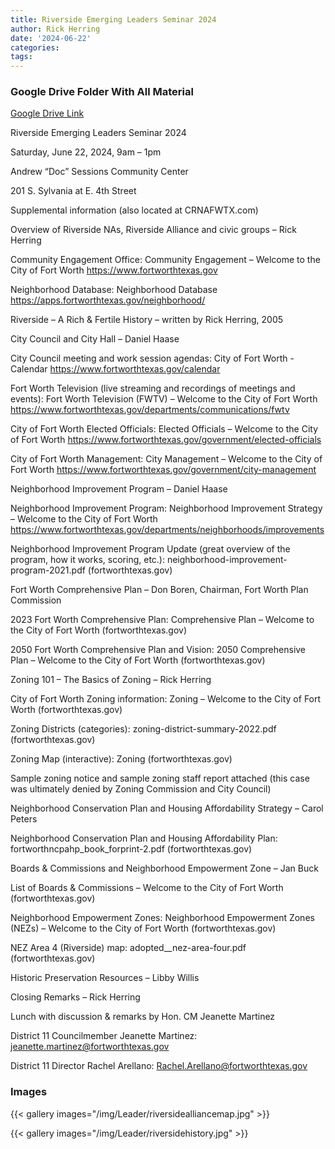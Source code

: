 ```yaml
---
title: Riverside Emerging Leaders Seminar 2024
author: Rick Herring
date: '2024-06-22'
categories:
tags:
---
```


### Google Drive Folder With All Material

[Google Drive Link](https://drive.google.com/drive/folders/1w9tM92vC4J0Jff2PbNpsCfVTZbRZuXQ1?usp=sharing)

Riverside Emerging Leaders Seminar  2024

Saturday, June 22, 2024, 9am – 1pm

 

Andrew “Doc” Sessions Community Center

201 S. Sylvania at E. 4th Street

 

Supplemental information  (also located at CRNAFWTX.com)

 

Overview of Riverside NAs, Riverside Alliance and civic groups – Rick Herring

Community Engagement Office: Community Engagement – Welcome to the City of Fort Worth <https://www.fortworthtexas.gov>

Neighborhood Database: Neighborhood Database <https://apps.fortworthtexas.gov/neighborhood/>

Riverside – A Rich & Fertile History – written by Rick Herring, 2005

 

City Council and City Hall – Daniel Haase

City Council meeting and work session agendas: City of Fort Worth - Calendar <https://www.fortworthtexas.gov/calendar>

Fort Worth Television (live streaming and recordings of meetings and events): Fort Worth Television (FWTV) – Welcome to the City of Fort Worth <https://www.fortworthtexas.gov/departments/communications/fwtv>

City of Fort Worth Elected Officials:  Elected Officials – Welcome to the City of Fort Worth <https://www.fortworthtexas.gov/government/elected-officials>

City of Fort Worth Management: City Management – Welcome to the City of Fort Worth <https://www.fortworthtexas.gov/government/city-management>

 

Neighborhood Improvement Program – Daniel Haase

Neighborhood Improvement Program: Neighborhood Improvement Strategy – Welcome to the City of Fort Worth <https://www.fortworthtexas.gov/departments/neighborhoods/improvements>

Neighborhood Improvement Program Update (great overview of the program, how it works, scoring, etc.): neighborhood-improvement-program-2021.pdf (fortworthtexas.gov)

 

Fort Worth Comprehensive Plan – Don Boren, Chairman, Fort Worth Plan Commission

2023 Fort Worth Comprehensive Plan: Comprehensive Plan – Welcome to the City of Fort Worth (fortworthtexas.gov)

2050 Fort Worth Comprehensive Plan and Vision: 2050 Comprehensive Plan – Welcome to the City of Fort Worth (fortworthtexas.gov)

Zoning 101 – The Basics of Zoning – Rick Herring

City of Fort Worth Zoning information: Zoning – Welcome to the City of Fort Worth (fortworthtexas.gov)

Zoning Districts (categories): zoning-district-summary-2022.pdf (fortworthtexas.gov)

Zoning Map (interactive): Zoning (fortworthtexas.gov)

Sample zoning notice and sample zoning staff report attached (this case was ultimately denied by Zoning Commission and City Council)

 

Neighborhood Conservation Plan and Housing Affordability Strategy  – Carol Peters

Neighborhood Conservation Plan and Housing Affordability Plan: fortworthncpahp_book_forprint-2.pdf (fortworthtexas.gov)

 

Boards & Commissions and Neighborhood Empowerment Zone – Jan Buck

List of Boards & Commissions – Welcome to the City of Fort Worth (fortworthtexas.gov)

Neighborhood Empowerment Zones: Neighborhood Empowerment Zones (NEZs) – Welcome to the City of Fort Worth (fortworthtexas.gov)

NEZ Area 4 (Riverside) map: adopted__nez-area-four.pdf (fortworthtexas.gov)

 

Historic Preservation Resources – Libby Willis

 

Closing Remarks – Rick Herring                          

 

Lunch with discussion & remarks by Hon. CM Jeanette Martinez

District 11 Councilmember Jeanette Martinez: <jeanette.martinez@fortworthtexas.gov>

District 11 Director Rachel Arellano: <Rachel.Arellano@fortworthtexas.gov>

### Images

{{< gallery images="/img/Leader/riversidealliancemap.jpg" >}}

{{< gallery images="/img/Leader/riversidehistory.jpg" >}}